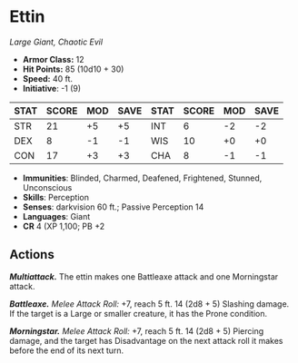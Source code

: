 # Ettin

*Large Giant, Chaotic Evil*

- **Armor Class:** 12
- **Hit Points:** 85 (10d10 + 30)
- **Speed:** 40 ft.
- **Initiative**: -1 (9)

|STAT|SCORE|MOD|SAVE|STAT|SCORE|MOD|SAVE|
| --- | --- | --- | ---- |---| --- | --- | ---- |
| STR | 21 | +5 | +5 | INT | 6 | -2 | -2 |
| DEX | 8 | -1 | -1 | WIS | 10 | +0 | +0 |
| CON | 17 | +3 | +3 | CHA | 8 | -1 | -1 |

- **Immunities**: Blinded, Charmed, Deafened, Frightened, Stunned, Unconscious
- **Skills**: Perception
- **Senses**: darkvision 60 ft.; Passive Perception 14
- **Languages**: Giant
- **CR** 4 (XP 1,100; PB +2

## Actions

***Multiattack.*** The ettin makes one Battleaxe attack and one Morningstar attack.

***Battleaxe.*** *Melee Attack Roll:* +7, reach 5 ft. 14 (2d8 + 5) Slashing damage. If the target is a Large or smaller creature, it has the Prone condition.

***Morningstar.*** *Melee Attack Roll:* +7, reach 5 ft. 14 (2d8 + 5) Piercing damage, and the target has Disadvantage on the next attack roll it makes before the end of its next turn.

